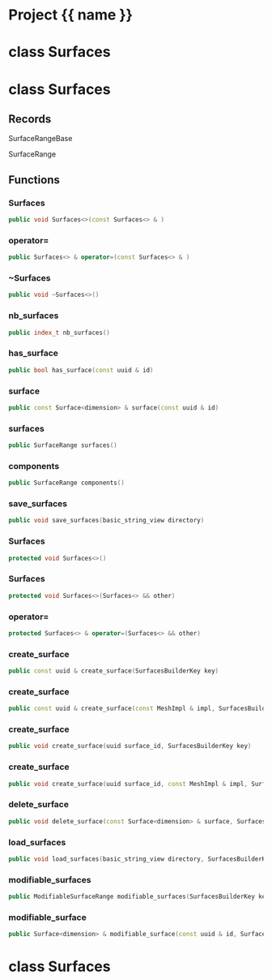 <script setup>
import {useRoute} from 'vitepress'
const {path} = useRoute()
const tokens = path.split('/')
const words = tokens[2].split('-');
for (let i = 0; i < words.length; i++) {
    words[i] = words[i].charAt(0).toUpperCase() + words[i].slice(1);
    words[i] = words[i].replace('geode', 'Geode')
}
const name = words.join('-');
</script>
# Project {{ name }}

# class Surfaces


# class Surfaces


## Records

SurfaceRangeBase

SurfaceRange



## Functions

### Surfaces

```cpp
public void Surfaces<>(const Surfaces<> & )
```


### operator=

```cpp
public Surfaces<> & operator=(const Surfaces<> & )
```


### ~Surfaces

```cpp
public void ~Surfaces<>()
```


### nb_surfaces

```cpp
public index_t nb_surfaces()
```


### has_surface

```cpp
public bool has_surface(const uuid & id)
```


### surface

```cpp
public const Surface<dimension> & surface(const uuid & id)
```


### surfaces

```cpp
public SurfaceRange surfaces()
```


### components

```cpp
public SurfaceRange components()
```


### save_surfaces

```cpp
public void save_surfaces(basic_string_view directory)
```


### Surfaces

```cpp
protected void Surfaces<>()
```


### Surfaces

```cpp
protected void Surfaces<>(Surfaces<> && other)
```


### operator=

```cpp
protected Surfaces<> & operator=(Surfaces<> && other)
```


### create_surface

```cpp
public const uuid & create_surface(SurfacesBuilderKey key)
```


### create_surface

```cpp
public const uuid & create_surface(const MeshImpl & impl, SurfacesBuilderKey key)
```


### create_surface

```cpp
public void create_surface(uuid surface_id, SurfacesBuilderKey key)
```


### create_surface

```cpp
public void create_surface(uuid surface_id, const MeshImpl & impl, SurfacesBuilderKey key)
```


### delete_surface

```cpp
public void delete_surface(const Surface<dimension> & surface, SurfacesBuilderKey key)
```


### load_surfaces

```cpp
public void load_surfaces(basic_string_view directory, SurfacesBuilderKey key)
```


### modifiable_surfaces

```cpp
public ModifiableSurfaceRange modifiable_surfaces(SurfacesBuilderKey key)
```


### modifiable_surface

```cpp
public Surface<dimension> & modifiable_surface(const uuid & id, SurfacesBuilderKey key)
```




# class Surfaces


